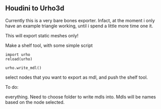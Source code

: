 Houdini to Urho3d
-------
Currently this is a very bare bones exporter. Infact, at the moment i only have an example triangle working, until i spend a little more time one it.

This will export static meshes only!

Make a shelf tool, with some simple script

```
import urho
reload(urho)

urho.write_mdl()
```
select nodes that you want to export as mdl, and push the shelf tool.

To do:

everything.
Need to choose folder to write mdls into.
Mdls will be names based on the node selected.